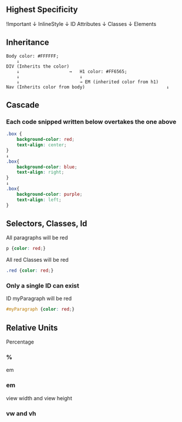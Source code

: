 ## Highest Specificity
!Important
    ↓
InlineStyle
    ↓
ID Attributes
    ↓
Classes
    ↓
Elements


## Inheritance
```
Body color: #FFFFFF;
    ↓
DIV (Inherits the color)
    ↓                   →   H1 color: #FF6565;
    ↓                       ↓
    ↓                       → EM (inherited color from h1)
Nav (Inherits color from body)                               ↓ 
```

## Cascade

### Each code snipped written below overtakes the one above

```css
.box {
    background-color: red;
    text-align: center;
}
↓
.box{
    background-color: blue;
    text-align: right;
}
↓
.box{
    background-color: purple;
    text-align: left;
}
```

## Selectors, Classes, Id 
All paragraphs will be red
```css
p {color: red;} 
```
All red Classes will be red
```css
.red {color: red;} 
```
### Only a single ID can exist
ID myParagraph will be red
```css
#myParagraph {color: red;} 
```

## Relative Units
Percentage
### %
em
### em
view width and view height
### vw and vh
